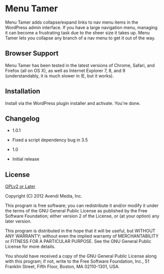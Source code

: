 Menu Tamer
===

Menu Tamer adds collapse/expand links to nav menu items in the WordPress admin interface. If you have a large navigation menu, managing it can become a frustrating task due to the sheer size it takes up. Menu Tamer lets you collapse any branch of a nav menu to get it out of the way.

Browser Support
---

Menu Tamer has been tested in the latest versions of Chrome, Safari, and Firefox (all on OS X), as well as Internet Explorer 7, 8, and 9 (understandably, it is much slower in IE, but it works).

Installation
---

Install via the WordPress plugin installer and activate. You're done.

Changelog
---

- 1.0.1
 - Fixed a script dependency bug in 3.5

- 1.0
 - Initial release

License
---

[GPLv2 or Later](http://www.gnu.org/licenses/gpl-2.0.html)

Copyright (C) 2012  Avendi Media, Inc.

This program is free software; you can redistribute it and/or
modify it under the terms of the GNU General Public License
as published by the Free Software Foundation; either version 2
of the License, or (at your option) any later version.

This program is distributed in the hope that it will be useful,
but WITHOUT ANY WARRANTY; without even the implied warranty of
MERCHANTABILITY or FITNESS FOR A PARTICULAR PURPOSE.  See the
GNU General Public License for more details.

You should have received a copy of the GNU General Public License
along with this program; if not, write to the Free Software
Foundation, Inc., 51 Franklin Street, Fifth Floor, Boston, MA  02110-1301, USA.
